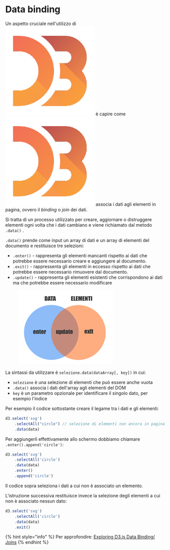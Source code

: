 # Data binding

Un aspetto cruciale nell'utilizzo di <img src="../../.gitbook/assets/1562726.png" alt="" data-size="line"> è capire come <img src="../../.gitbook/assets/1562726.png" alt="" data-size="line"> associa i dati agli elementi in pagina, ovvero il _binding_ o _join_ dei dati.

Si tratta di un processo utilizzato per creare, aggiornare o distruggere elementi ogni volta che i dati cambiano e viene richiamato dal metodo  `.data()` .

`.data()` prende come input un array di dati e un array di elementi del documento e restituisce tre selezioni:

* `.enter()` - rappresenta gli elementi mancanti rispetto ai dati che potrebbe essere necessario creare e aggiungere al documento.
* `.exit()` - rappressenta gli elementi in eccesso rispetto ai dati che potrebbe essere necessario rimuovere dal documento.
* `.update()` - rappresenta gli elementi esistenti che corrispondono ai dati ma che potrebbe essere necessario modificare

<figure><img src="../../.gitbook/assets/data-join (1).png" alt=""><figcaption></figcaption></figure>

La sintassi da utilizzare è `selezione.data(dataArray[, key])` in cui:

* `selezione` è una selezione di elementi che può essere anche vuota
* `.data()` associa i dati dell'array agli elementi del DOM
* &#x20;`key` è un parametro opzionale per identificare il singolo dato, per esempio l'indice

Per esempio il codice sottostante creare il legame tra i dati e gli elementi:

```javascript
d3.select('svg')
    .selectAll("circle") // selezione di elementi non ancora in pagina
    .data(data)
```

Per aggiungerli effettivamente allo schermo dobbiamo chiamare `.enter().append('circle')`:

```javascript
d3.select('svg')
    .selectAll('circle')
    .data(data)
    .enter()
    .append('circle')
```

Il codice sopra seleziona i dati a cui non è associato un elemento.

L'istruzione successiva restituisce invece la selezione degli elementi a cui non è associato nessun dato:

```javascript
d3.select('svg')
    .selectAll('circle')
    .data(data)
    .exit()
```

{% hint style="info" %}
Per approfondire: [Exploring D3.js Data Binding/ Joins](https://www.youtube.com/watch?v=ZOeWdkq-L90)
{% endhint %}
